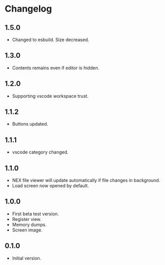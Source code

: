 # Changelog

## 1.5.0
- Changed to esbuild. Size decreased.

## 1.3.0
- Contents remains even if editor is hidden.

## 1.2.0
- Supporting vscode workspace trust.

## 1.1.2
- Buttons updated.

## 1.1.1
- vscode category changed.

## 1.1.0
- NEX file viewer will update automatically if file changes in background.
- Load screen now opened by default.

## 1.0.0
- First beta test version.
- Register view.
- Memory dumps.
- Screen image.

## 0.1.0
- Initial version.

